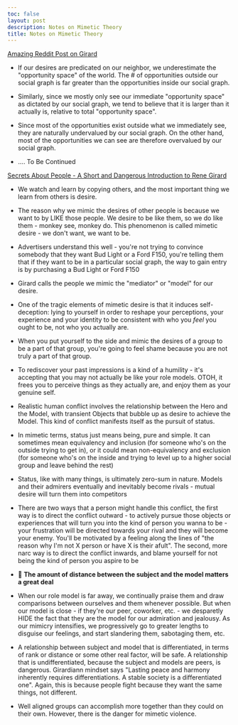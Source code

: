 ```yaml
---
toc: false
layout: post
description: Notes on Mimetic Theory
title: Notes on Mimetic Theory
---
```


[Amazing Reddit Post on Girard](https://www.reddit.com/r/ThePortal/comments/cfmtq2/peter_thiel_during_the_portal_about_the_book/euiv3op/?utm_source=share&utm_medium=web2x)

- If our desires are predicated on our neighbor, we underestimate the "opportunity space" of the world. The # of opportunities outside our social graph is far greater than the opportunities inside our social graph.

- Similarly, since we mostly only see our immediate "opportunity space" as dictated by our social graph, we tend to believe that it is larger than it actually is, relative to total "opportunity space".

- Since most of the opportunities exist outside what we immediately see, they are naturally undervalued by our social graph. On the other hand, most of the opportunities we can see are therefore overvalued by our social graph.

- .... To Be Continued

[Secrets About People - A Short and Dangerous Introduction to Rene Girard](https://alexdanco.com/2019/04/28/secrets-about-people-a-short-and-dangerous-introduction-to-rene-girard/)

- We watch and learn by copying others, and the most important thing we learn from others is desire.

- The reason why we mimic the desires of other people is because we want to by LIKE those people. We desire to be like them, so we do like them - monkey see, monkey do. This phenomenon is called mimetic desire - we don't want, we want to be.

- Advertisers understand this well - you're not trying to convince somebody that they want Bud Light or a Ford F150, you're telling them that if they want to be in a particular social graph, the way to gain entry is by purchasing a Bud Light or Ford F150

- Girard calls the people we mimic the "mediator" or "model" for our desire.

- One of the tragic elements of mimetic desire is that it induces self-deception: lying to yourself in order to reshape your perceptions, your experience and your identity to be consistent with who you *feel* you ought to be, not who you actually are.

- When you put yourself to the side and mimic the desires of a group to be a part of that group, you're going to feel shame because you are not truly a part of that group.

- To rediscover your past impressions is a kind of a humility - it's accepting that you may not actually be like your role models. OTOH, it frees you to perceive things as they actually are, and enjoy them as your genuine self.

- Realistic human conflict involves the relationship between the Hero and the Model, with transient Objects that bubble up as desire to achieve the Model. This kind of conflict manifests itself as the pursuit of status.

- In mimetic terms, status just means being, pure and simple. It can sometimes mean equivalency and inclusion (for someone who's on the outside trying to get in), or it could mean non-equivalency and exclusion (for someone who's on the inside and trying to level up to a higher social group and leave behind the rest)

- Status, like with many things, is ultimately zero-sum in nature. Models and their admirers eventually and inevitably become rivals - mutual desire will turn them into competitors

- There are two ways that a person might handle this conflict, the first way is to direct the conflict outward - to actively pursue those objects or experiences that will turn you into the kind of person you wanna to be - your frustration will be directed towards your rival and they will become your enemy. You'll be motivated by a feeling along the lines of "the reason why I'm not X person or have X is their afult". The second, more narc way is to direct the conflict inwards, and blame yourself for not being the kind of person you aspire to be

- 🔑 **The amount of distance between the subject and the model matters a great deal**

- When our role model is far away, we continually praise them and draw comparisons between ourselves and them whenever possible. But when our model is close - if they're our peer, coworker, etc. - we desparetly HIDE the fact that they are the model for our admiration and jealousy. As our mimicry intensifies, we progressively go to greater lengths to disguise our feelings, and start slandering them, sabotaging them, etc.

- A relationship between subject and model that is differentiated, in terms of rank or distance or some other real factor, will be safe. A relationship that is undifferentiated, because the subject and models are peers, is dangerous. Girardiann mindset says "Lasting peace and harmony inherently requires differentiations. A stable society is a differentiated one". Again, this is because people fight because they want the same things, not different.

- Well aligned groups can accomplish more together than they could on their own. However, there is the danger for mimetic violence.
